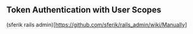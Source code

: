 ## Token Authentication with User Scopes

(sferik rails admin)[https://github.com/sferik/rails_admin/wiki/Manually]